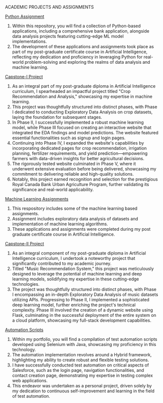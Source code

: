 
ACADEMIC PROJECTS AND ASSIGNMENTS


[Python Assignment](https://github.com/npathak24/PythonAssignments)
1. Within this repository, you will find a collection of Python-based applications, including a comprehensive bank application, alongside data analysis projects featuring cutting-edge ML model implementations.
2. The development of these applications and assignments took place as part of my post-graduate certificate course in Artificial Intelligence, reflecting my dedication and proficiency in leveraging Python for real-world problem-solving and exploring the realms of data analysis and machine learning.

[Capstone-I Project](https://github.com/npathak24/Capstone-I)
1. As an integral part of my post-graduate diploma in Artificial Intelligence curriculum, I spearheaded an impactful project titled "Crop Recommendation and Analysis," showcasing my expertise in machine learning.
2. This project was thoughtfully structured into distinct phases, with Phase I dedicated to conducting Exploratory Data Analysis on crop datasets, laying the foundation for subsequent stages.
3. In Phase II, I successfully implemented a robust machine learning model, while Phase III focused on creating an interactive website that integrated the EDA findings and model predictions. The website featured essential functionalities such as signup and login pages.
4. Continuing into Phase IV, I expanded the website's capabilities by incorporating dedicated pages for crop recommendation, irrigation planning, fertilizer requirements, and yield prediction—empowering farmers with data-driven insights for better agricultural decisions.
5. The rigorously tested website culminated in Phase V, where it underwent extensive evaluation before being delivered, showcasing my commitment to delivering reliable and high-quality solutions.
6. Notably, this project earned recognition and selection for the prestigious Royal Canada Bank Urban Agriculture Program, further validating its significance and real-world applicability.

[Machine Learning Assignments](https://github.com/npathak24/Machine-Learning-Projects/tree/main)
1. This respository includes some of the machine learning based assignments.
2. Assignment includes exploratory data analysis of datasets and implementation of machine learning algorithms.
3. These applications and assignments were completed during my post graduate certificate course in Artificial Intelligence.

[Capstone-II Project](https://github.com/npathak24/Capstone-II)
1. As an integral component of my post-graduate diploma in Artificial Intelligence curriculum, I undertook a noteworthy project that significantly contributed to my academic journey.
2. Titled "Music Recommendation System," this project was meticulously designed to leverage the potential of machine learning and deep learning models, solidifying my expertise in these cutting-edge technologies.
3. The project was thoughtfully structured into distinct phases, with Phase I encompassing an in-depth Exploratory Data Analysis of music datasets utilizing APIs. Progressing to Phase II, I implemented a sophisticated deep learning model, further enriching the project's technical complexity. Phase III involved the creation of a dynamic website using Flask, culminating in the successful deployment of the entire system on a cloud platform, showcasing my full-stack development capabilities.

[Automation Scripts](https://github.com/npathak24/AutomationScripts)
1. Within my portfolio, you will find a compilation of test automation scripts developed using Selenium with Java, showcasing my proficiency in this technology.
2. The automation implementation revolves around a Hybrid framework, highlighting my ability to create robust and flexible testing solutions.
3. I have successfully conducted test automation on critical aspects of Salesforce, such as the login page, navigation functionalities, and contact creation page, demonstrating my expertise in testing complex web applications.
4. This endeavor was undertaken as a personal project, driven solely by my dedication to continuous self-improvement and learning in the field of test automation.
